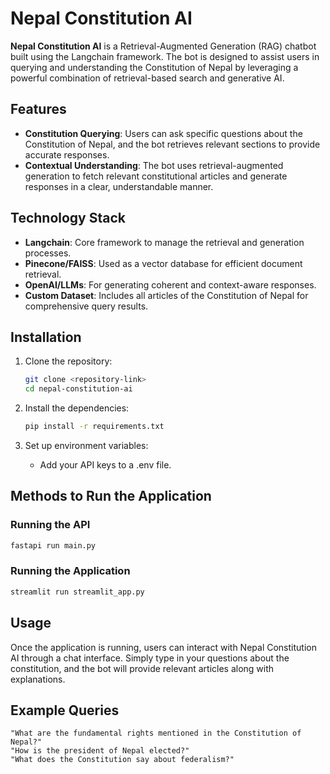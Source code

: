 # Nepal Constitution AI 

**Nepal Constitution AI** is a Retrieval-Augmented Generation (RAG) chatbot built using the Langchain framework. The bot is designed to assist users in querying and understanding the Constitution of Nepal by leveraging a powerful combination of retrieval-based search and generative AI.

## Features

- **Constitution Querying**: Users can ask specific questions about the Constitution of Nepal, and the bot retrieves relevant sections to provide accurate responses.
- **Contextual Understanding**: The bot uses retrieval-augmented generation to fetch relevant constitutional articles and generate responses in a clear, understandable manner.

## Technology Stack

- **Langchain**: Core framework to manage the retrieval and generation processes.
- **Pinecone/FAISS**: Used as a vector database for efficient document retrieval.
- **OpenAI/LLMs**: For generating coherent and context-aware responses.
- **Custom Dataset**: Includes all articles of the Constitution of Nepal for comprehensive query results.

## Installation

1. Clone the repository:
   ```bash
   git clone <repository-link>
   cd nepal-constitution-ai
   ```

2. Install the dependencies:
    ```bash
    pip install -r requirements.txt
    ```
3. Set up environment variables:

    - Add your API keys to a .env file.

## Methods to Run the Application
### Running the API
```bash
fastapi run main.py
```
### Running the Application
```bash
streamlit run streamlit_app.py
```
## Usage

Once the application is running, users can interact with Nepal Constitution AI through a chat interface. Simply type in your questions about the constitution, and the bot will provide relevant articles along with explanations.

## Example Queries
    "What are the fundamental rights mentioned in the Constitution of Nepal?"
    "How is the president of Nepal elected?"
    "What does the Constitution say about federalism?"